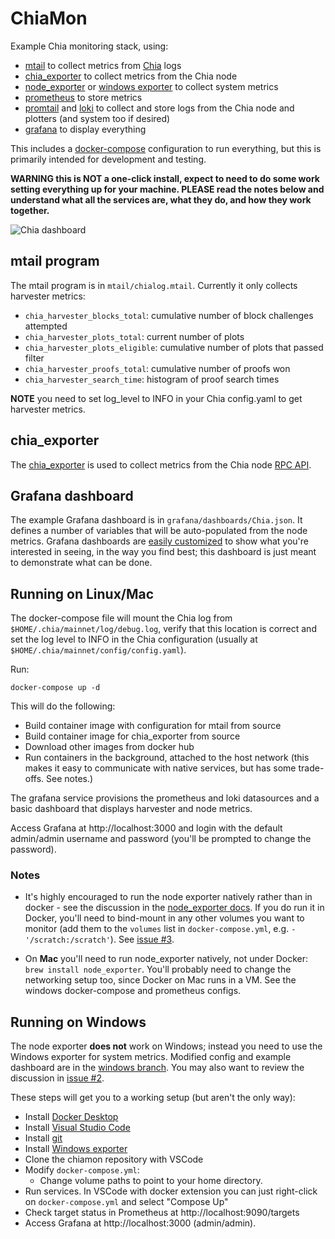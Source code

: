 # ChiaMon

Example Chia monitoring stack, using:

* [mtail](https://github.com/google/mtail) to collect metrics from
  [Chia](https://chia.net) logs
* [chia_exporter](https://github.com/retzkek/chia_exporter) to collect metrics
  from the Chia node
* [node_exporter](https://github.com/prometheus/node_exporter) or [windows
  exporter](https://github.com/prometheus-community/windows_exporter/) to
  collect system metrics
* [prometheus](https://prometheus.io/) to store metrics
* [promtail](https://grafana.com/docs/loki/latest/clients/promtail/) and
  [loki](https://grafana.com/docs/loki/latest/) to collect and store logs from
  the Chia node and plotters (and system too if desired)
* [grafana](https://grafana.com) to display everything

This includes a [docker-compose](https://github.com/docker/compose/)
configuration to run everything, but this is primarily intended for development
and testing.

**WARNING this is NOT a one-click install, expect to need to do some work
setting everything up for your machine. PLEASE read the notes below and
understand what all the services are, what they do, and how they work
together.**

![Chia dashboard](https://img.kmr.me/posts/chiamon3.png)

## mtail program

The mtail program is in `mtail/chialog.mtail`. Currently it only collects harvester metrics:

* `chia_harvester_blocks_total`: cumulative number of block challenges attempted
* `chia_harvester_plots_total`: current number of plots
* `chia_harvester_plots_eligible`: cumulative number of plots that passed filter
* `chia_harvester_proofs_total`: cumulative number of proofs won
* `chia_harvester_search_time`: histogram of proof search times

**NOTE** you need to set log_level to INFO in your Chia config.yaml to get harvester metrics.

## chia_exporter

The [chia_exporter](https://github.com/retzkek/chia_exporter) is used to collect
metrics from the Chia node [RPC
API](https://github.com/Chia-Network/chia-blockchain/wiki/RPC-Interfaces).

## Grafana dashboard

The example Grafana dashboard is in `grafana/dashboards/Chia.json`. It defines a
number of variables that will be auto-populated from the node metrics. Grafana
dashboards are [easily customized](https://grafana.com/docs/) to show what
you're interested in seeing, in the way you find best; this dashboard is just
meant to demonstrate what can be done.

## Running on Linux/Mac

The docker-compose file will mount the Chia log from
`$HOME/.chia/mainnet/log/debug.log`, verify that this location is correct and
set the log level to INFO in the Chia configuration (usually at
`$HOME/.chia/mainnet/config/config.yaml`).

Run:

    docker-compose up -d

This will do the following:

* Build container image with configuration for mtail from source
* Build container image for chia_exporter from source
* Download other images from docker hub
* Run containers in the background, attached to the host network (this makes it
  easy to communicate with native services, but has some trade-offs. See notes.)

The grafana service provisions the prometheus and loki datasources and a basic
dashboard that displays harvester and node metrics.

Access Grafana at http://localhost:3000 and login with the default admin/admin
username and password (you'll be prompted to change the password).

### Notes

* It's highly encouraged to run the node exporter natively rather than in
  docker - see the discussion in the [node_exporter
  docs](https://github.com/prometheus/node_exporter#docker). If you do run it in
  Docker, you'll need to bind-mount in any other volumes you want to monitor
  (add them to the `volumes` list in `docker-compose.yml`, e.g. `-
  '/scratch:/scratch'`). See [issue #3](https://github.com/retzkek/chiamon/issues/3).

* On **Mac** you'll need to run node_exporter natively, not under Docker: `brew
  install node_exporter`. You'll probably need to change the networking setup
  too, since Docker on Mac runs in a VM. See the windows docker-compose and
  prometheus configs.

## Running on Windows

The node exporter **does not** work on Windows; instead you need to use the
Windows exporter for system metrics. Modified config and example dashboard are
in the [windows branch](https://github.com/retzkek/chiamon/tree/windows). You
may also want to review the discussion in [issue
#2](https://github.com/retzkek/chiamon/issues/2).

These steps will get you to a working setup (but aren't the only way):

* Install [Docker Desktop](https://www.docker.com/products/docker-desktop)
* Install [Visual Studio Code](https://code.visualstudio.com/)
* Install [git](https://git-scm.com/)
* Install [Windows exporter](https://github.com/prometheus-community/windows_exporter/releases/download/v0.16.0/windows_exporter-0.16.0-386.msi)
* Clone the chiamon repository with VSCode
* Modify `docker-compose.yml`:
    - Change volume paths to point to your home directory.
* Run services. In VSCode with docker extension you can just right-click on `docker-compose.yml` and select "Compose Up"
* Check target status in Prometheus at http://localhost:9090/targets
* Access Grafana at http://localhost:3000 (admin/admin).
